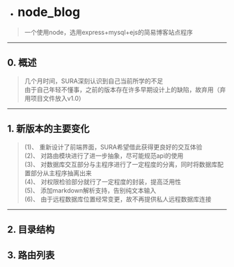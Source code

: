 - # node_blog
 > 一个使用node，选用express+mysql+ejs的简易博客站点程序
---
## 0. 概述
 > 几个月时间，SURA深刻认识到自己当前所学的不足</br>
 > 由于自己年轻不懂事，之前的版本存在许多早期设计上的缺陷，故弃用（弃用项目文件放入v1.0）
---
## 1. 新版本的主要变化
 > (1)、 重新设计了前端界面，SURA希望借此获得更良好的交互体验</br>
 > (2)、 对路由模块进行了进一步抽象，尽可能规范api的使用</br>
 > (3)、 对数据库交互部分与主程序进行了一定程度的分离，同时将数据库配置部分从主程序抽离出来</br>
 > (4)、 对权限检验部分就行了一定程度的封装，提高泛用性</br>
 > (5)、 添加markdown解析支持，告别纯文本输入</br>
 > (6)、 由于远程数据库位置经常变更，故不再提供私人远程数据库连接</br>
---
## 2. 目录结构

## 3. 路由列表
